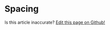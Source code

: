 # Spacing

<p class="has-right-text">Is this article inaccurate? <a href="https://github.com/geotrev/undernet/tree/master/docs/spacing">Edit this page on Github!</a></p>
